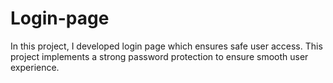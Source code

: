# Login-page
In this project, I developed login page which ensures safe user access. This project implements a
strong password protection to ensure smooth user experience.
